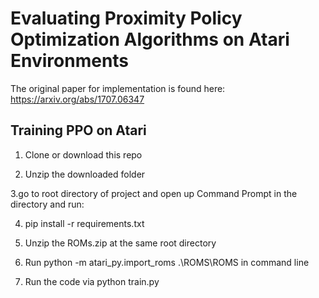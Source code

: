 # Evaluating Proximity Policy Optimization Algorithms on Atari Environments

The original paper for implementation is found here: https://arxiv.org/abs/1707.06347

## Training PPO on Atari

1. Clone or download this repo

2. Unzip the downloaded folder

3.go to root directory of project and open up Command Prompt in the directory and run:

4. pip install -r requirements.txt

5. Unzip the ROMs.zip at the same root directory

6. Run python -m atari_py.import_roms .\ROMS\ROMS in command line

7. Run the code via python train.py

